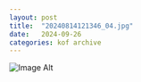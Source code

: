 ```yaml
---
layout:	post
title:	"20240814121346_04.jpg"
date:	2024-09-26
categories:	kof archive
---
```


![Image Alt](https://k0f.github.io/assets/20240814121346_04.jpg)